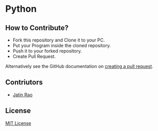# Python

## How to Contribute?
- Fork this repository and Clone it to your PC.
- Put your Program inside the cloned repository.
- Push it to your forked repository.
- Create Pull Request.

Alternatively see the GitHub documentation on [creating a pull request](https://help.github.com/en/github/collaborating-with-issues-and-pull-requests/creating-a-pull-request).

## Contriutors

* [Jatin Rao](https://github.com/jatin2003/)

## License

[MIT License](https://github.com/jatin2003/Python/blob/master/LICENSE)
